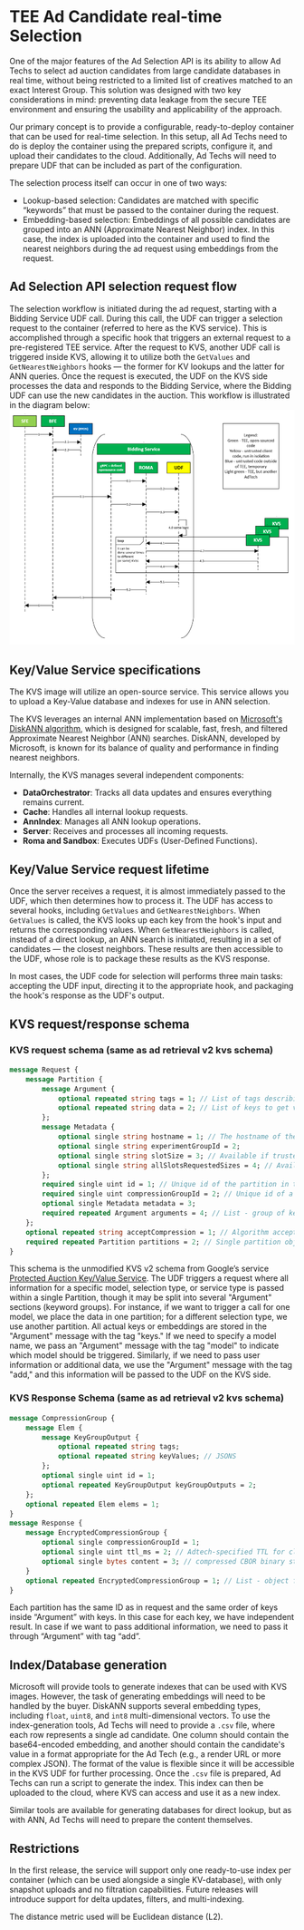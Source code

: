 # TEE Ad Candidate real-time Selection

One of the major features of the Ad Selection API is its ability to allow Ad Techs to select ad auction candidates from large candidate databases in real time, without being restricted to a limited list of creatives matched to an exact Interest Group. This solution was designed with two key considerations in mind: preventing data leakage from the secure TEE environment and ensuring the usability and applicability of the approach.

Our primary concept is to provide a configurable, ready-to-deploy container that can be used for real-time selection. In this setup, all Ad Techs need to do is deploy the container using the prepared scripts, configure it, and upload their candidates to the cloud. Additionally, Ad Techs will need to prepare UDF that can be included as part of the configuration.

The selection process itself can occur in one of two ways:

- Lookup-based selection: Candidates are matched with specific “keywords” that must be passed to the container during the request.
- Embedding-based selection: Embeddings of all possible candidates are grouped into an ANN (Approximate Nearest Neighbor) index. In this case, the index is uploaded into the container and used to find the nearest neighbors during the ad request using embeddings from the request.

## Ad Selection API selection request flow
The selection workflow is initiated during the ad request, starting with a Bidding Service UDF call. During this call, the UDF can trigger a selection request to the container (referred to here as the KVS service). This is accomplished through a specific hook that triggers an external request to a pre-registered TEE service. After the request to KVS, another UDF call is triggered inside KVS, allowing it to utilize both the `GetValues` and `GetNearestNeighbors`  hooks — the former for KV lookups and the latter for ANN queries. Once the request is executed, the UDF on the KVS side processes the data and responds to the Bidding Service, where the Bidding UDF can use the new candidates in the auction. This workflow is illustrated in the diagram below:
<span style="display:block;text-align:center">![Ad Selection workflow](images/adsapi_end_to_end_workflow.png)</span>

## Key/Value Service specifications
The KVS image will utilize an open-source service. This service allows you to upload a Key-Value database and indexes for use in ANN selection.

The KVS leverages an internal ANN implementation based on [Microsoft's DiskANN algorithm](https://github.com/microsoft/DiskANN/tree/main), which is designed for scalable, fast, fresh, and filtered Approximate Nearest Neighbor (ANN) searches. DiskANN, developed by Microsoft, is known for its balance of quality and performance in finding nearest neighbors.

Internally, the KVS manages several independent components:

- **DataOrchestrator**: Tracks all data updates and ensures everything remains current.
- **Cache**: Handles all internal lookup requests.
- **AnnIndex**: Manages all ANN lookup operations.
- **Server**: Receives and processes all incoming requests.
- **Roma and Sandbox**: Executes UDFs (User-Defined Functions).

## Key/Value Service request lifetime
Once the server receives a request, it is almost immediately passed to the UDF, which then determines how to process it. The UDF has access to several hooks, including `GetValues` and `GetNearestNeighbors`. When `GetValues` is called, the KVS looks up each key from the hook's input and returns the corresponding values. When `GetNearestNeighbors`  is called, instead of a direct lookup, an ANN search is initiated, resulting in a set of candidates — the closest neighbors. These results are then accessible to the UDF, whose role is to package these results as the KVS response.

In most cases, the UDF code for selection will performs three main tasks: accepting the UDF input, directing it to the appropriate hook, and packaging the hook's response as the UDF's output.

## KVS request/response schema
### KVS request schema (same as ad retrieval v2 kvs schema)
```proto
message Request {
    message Partition {
        message Argument {
            optional repeated string tags = 1; // List of tags describing this group's attributes
            optional repeated string data = 2; // List of keys to get values for
        };
        message Metadata {
            optional single string hostname = 1; // The hostname of the top-level frame calling runAdAuction().
            optional single string experimentGroupId = 2;
            optional single string slotSize = 3; // Available if trustedBiddingSignalsSlotSizeMode=slot-size. In the form of <width>,<height>
            optional single string allSlotsRequestedSizes = 4; // Available if trustedBiddingSignalsSlotSizeMode=all-slots-requested-sizes. In the form of <width1>,<height1>,<width2>,<height2>,...
        };
        required single uint id = 1; // Unique id of the partition in this request
        required single uint compressionGroupId = 2; // Unique id of a compression group in this request. Only partitions belonging to the same compression group will be compressed together in the response
        optional single Metadata metadata = 3;
        required repeated Argument arguments = 4; // List - group of keys and common attributes about them
    };
    optional repeated string acceptCompression = 1; // Algorithm accepted by the browser for the response. ["none", "gzip", "brotli"]
    required repeated Partition partitions = 2; // Single partition object. A collection of keys that can be processed together
}
```

This schema is the unmodified KVS v2 schema from Google’s service [Protected Auction Key/Value Service](https://github.com/privacysandbox/protected-auction-key-value-service). The UDF triggers a request where all information for a specific model, selection type, or service type is passed within a single Partition, though it may be split into several "Argument" sections (keyword groups). For instance, if we want to trigger a call for one model, we place the data in one partition; for a different selection type, we use another partition. All actual keys or embeddings are stored in the "Argument" message with the tag "keys." If we need to specify a model name, we pass an "Argument" message with the tag "model" to indicate which model should be triggered. Similarly, if we need to pass user information or additional data, we use the "Argument" message with the tag "add," and this information will be passed to the UDF on the KVS side.
### KVS Response Schema (same as ad retrieval v2 kvs schema)

```proto
message CompressionGroup { 
    message Elem { 
        message KeyGroupOutput { 
            optional repeated string tags; 
            optional repeated string keyValues; // JSONS 
        }; 
        optional single uint id = 1; 
        optional repeated KeyGroupOutput keyGroupOutputs = 2; 
    }; 
    optional repeated Elem elems = 1; 
} 
message Response { 
    message EncryptedCompressionGroup { 
        optional single compressionGroupId = 1; 
        optional single uint ttl_ms = 2; // Adtech-specified TTL for client-side caching. In milliseconds. Unset means no caching. 
        optional single bytes content = 3; // compressed CBOR binary string, CompressionGroup 
    } 
    optional repeated EncryptedCompressionGroup = 1; // List - object for a compression group, compressed using the algorithm specified in the request 
} 
```

Each partition has the same ID as in request and the same order of keys inside “Argument” with keys. In this case for each key, we have independent result. In case if we want to pass additional information, we need to pass it through “Argument” with tag “add”.

## Index/Database generation
Microsoft will provide tools to generate indexes that can be used with KVS images. However, the task of generating embeddings will need to be handled by the buyer. DiskANN supports several embedding types, including `float`, `uint8`, and `int8` multi-dimensional vectors. To use the index-generation tools, Ad Techs will need to provide a `.csv` file, where each row represents a single ad candidate. One column should contain the base64-encoded embedding, and another should contain the candidate's value in a format appropriate for the Ad Tech (e.g., a render URL or more complex JSON). The format of the value is flexible since it will be accessible in the KVS UDF for further processing. Once the `.csv` file is prepared, Ad Techs can run a script to generate the index. This index can then be uploaded to the cloud, where KVS can access and use it as a new index.

Similar tools are available for generating databases for direct lookup, but as with ANN, Ad Techs will need to prepare the content themselves.

## Restrictions
In the first release, the service will support only one ready-to-use index per container (which can be used alongside a single KV-database), with only snapshot uploads and no filtration capabilities. Future releases will introduce support for delta updates, filters, and multi-indexing.

The distance metric used will be Euclidean distance (L2).